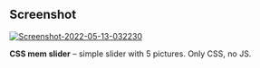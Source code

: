 ## Screenshot

<a href="https://imgbb.com/"><img src="https://i.ibb.co/FxZwxXx/Screenshot-2022-05-13-032230.png" alt="Screenshot-2022-05-13-032230" border="0" /></a>

**CSS mem slider** – simple slider with 5 pictures. Only CSS, no JS.
